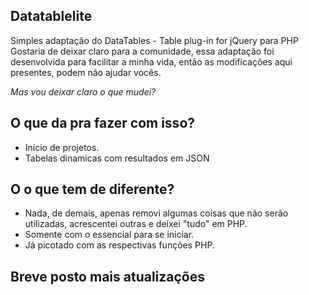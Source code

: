 ## Datatablelite

Simples adaptação do DataTables - Table plug-in for jQuery para PHP Gostaria de deixar claro para a comunidade, essa adaptação foi desenvolvida para facilitar a minha vida, então as modificações aqui presentes, podem não ajudar vocês. 

*Mas vou deixar claro o que mudei?*

## O que da pra fazer com isso?
- Início de projetos.
- Tabelas dinamicas com resultados em JSON

## O o que tem de diferente?
- Nada, de demais, apenas removi algumas coisas que não serão utilizadas, acrescentei outras e deixei "tudo" em PHP.
- Somente com o essencial para se iniciar.
- Já picotado com as respectivas funções PHP.

## Breve posto mais atualizações
